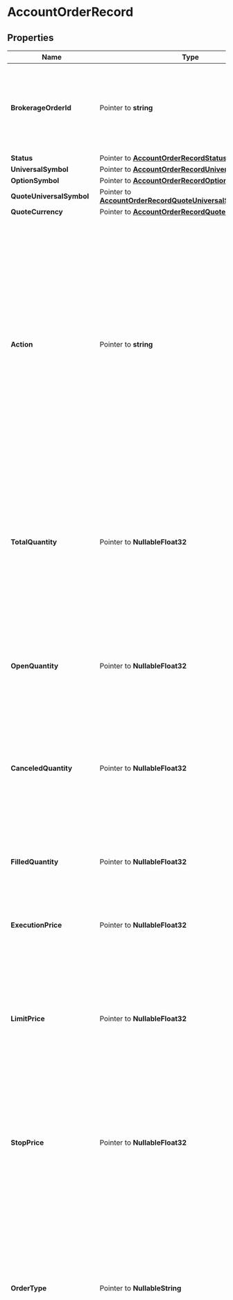 # AccountOrderRecord

## Properties

Name | Type | Description | Notes
------------ | ------------- | ------------- | -------------
**BrokerageOrderId** | Pointer to **string** | Order ID returned by brokerage. This is the unique identifier for the order in the brokerage system. | [optional] 
**Status** | Pointer to [**AccountOrderRecordStatus**](AccountOrderRecordStatus.md) |  | [optional] 
**UniversalSymbol** | Pointer to [**AccountOrderRecordUniversalSymbol**](AccountOrderRecordUniversalSymbol.md) |  | [optional] 
**OptionSymbol** | Pointer to [**AccountOrderRecordOptionSymbol**](AccountOrderRecordOptionSymbol.md) |  | [optional] 
**QuoteUniversalSymbol** | Pointer to [**AccountOrderRecordQuoteUniversalSymbol**](AccountOrderRecordQuoteUniversalSymbol.md) |  | [optional] 
**QuoteCurrency** | Pointer to [**AccountOrderRecordQuoteCurrency**](AccountOrderRecordQuoteCurrency.md) |  | [optional] 
**Action** | Pointer to **string** | The action describes the intent or side of a trade. This is usually &#x60;BUY&#x60; or &#x60;SELL&#x60; but can include other potential values like the following depending on the specific brokerage.   - BUY   - SELL   - BUY_COVER   - SELL_SHORT   - BUY_OPEN   - BUY_CLOSE   - SELL_OPEN   - SELL_CLOSE  | [optional] 
**TotalQuantity** | Pointer to **NullableFloat32** | The total number of shares or contracts of the order. This should be the sum of the filled, canceled, and open quantities. Can be a decimal number for fractional shares. | [optional] 
**OpenQuantity** | Pointer to **NullableFloat32** | The number of shares or contracts that are still open (waiting for execution). Can be a decimal number for fractional shares. | [optional] 
**CanceledQuantity** | Pointer to **NullableFloat32** | The number of shares or contracts that have been canceled. Can be a decimal number for fractional shares. | [optional] 
**FilledQuantity** | Pointer to **NullableFloat32** | The number of shares or contracts that have been filled. Can be a decimal number for fractional shares. | [optional] 
**ExecutionPrice** | Pointer to **NullableFloat32** | The price at which the order was executed. | [optional] 
**LimitPrice** | Pointer to **NullableFloat32** | The limit price is maximum price one is willing to pay for a buy order or the minimum price one is willing to accept for a sell order. Should only apply to &#x60;Limit&#x60; and &#x60;StopLimit&#x60; orders. | [optional] 
**StopPrice** | Pointer to **NullableFloat32** | The stop price is the price at which a stop order is triggered. Should only apply to &#x60;Stop&#x60; and &#x60;StopLimit&#x60; orders. | [optional] 
**OrderType** | Pointer to **NullableString** | The type of order placed. The most common values are &#x60;Market&#x60;, &#x60;Limit&#x60;, &#x60;Stop&#x60;, and &#x60;StopLimit&#x60;. We try our best to map brokerage order types to these values. When mapping fails, we will return the brokerage&#39;s order type value. | [optional] 
**TimeInForce** | Pointer to **string** | The Time in Force type for the order. This field indicates how long the order will remain active before it is executed or expires. We try our best to map brokerage time in force values to the following. When mapping fails, we will return the brokerage&#39;s time in force value.   - &#x60;Day&#x60; - Day. The order is valid only for the trading day on which it is placed.   - &#x60;GTC&#x60; - Good Til Canceled. The order is valid until it is executed or canceled.   - &#x60;FOK&#x60; - Fill Or Kill. The order must be executed in its entirety immediately or be canceled completely.   - &#x60;IOC&#x60; - Immediate Or Cancel. The order must be executed immediately. Any portion of the order that cannot be filled immediately will be canceled.   - &#x60;GTD&#x60; - Good Til Date. The order is valid until the specified date.   - &#x60;MOO&#x60; - Market On Open. The order is to be executed at the day&#39;s opening price.   - &#x60;EHP&#x60; - Extended Hours P.M. The order is to be placed during extended hour trading, after markets close.  | [optional] 
**TimePlaced** | Pointer to **time.Time** | The time the order was placed. This is the time the order was submitted to the brokerage. | [optional] 
**TimeUpdated** | Pointer to **NullableTime** | The time the order was last updated in the brokerage system. This value is not always available from the brokerage. | [optional] 
**TimeExecuted** | Pointer to **NullableTime** | The time the order was executed in the brokerage system. This value is not always available from the brokerage. | [optional] 
**ExpiryDate** | Pointer to **NullableTime** | The time the order expires. This value is not always available from the brokerage. | [optional] 
**Symbol** | Pointer to **string** | A unique ID for the security within SnapTrade, scoped to the brokerage account that the security belongs to. This is a legacy field and should not be used. Do not rely on this being a stable ID as it can change. | [optional] 
**ChildBrokerageOrderIds** | Pointer to [**NullableAccountOrderRecordChildBrokerageOrderIds**](AccountOrderRecordChildBrokerageOrderIds.md) |  | [optional] 

## Methods

### NewAccountOrderRecord

`func NewAccountOrderRecord() *AccountOrderRecord`

NewAccountOrderRecord instantiates a new AccountOrderRecord object
This constructor will assign default values to properties that have it defined,
and makes sure properties required by API are set, but the set of arguments
will change when the set of required properties is changed

### NewAccountOrderRecordWithDefaults

`func NewAccountOrderRecordWithDefaults() *AccountOrderRecord`

NewAccountOrderRecordWithDefaults instantiates a new AccountOrderRecord object
This constructor will only assign default values to properties that have it defined,
but it doesn't guarantee that properties required by API are set

### GetBrokerageOrderId

`func (o *AccountOrderRecord) GetBrokerageOrderId() string`

GetBrokerageOrderId returns the BrokerageOrderId field if non-nil, zero value otherwise.

### GetBrokerageOrderIdOk

`func (o *AccountOrderRecord) GetBrokerageOrderIdOk() (*string, bool)`

GetBrokerageOrderIdOk returns a tuple with the BrokerageOrderId field if it's non-nil, zero value otherwise
and a boolean to check if the value has been set.

### SetBrokerageOrderId

`func (o *AccountOrderRecord) SetBrokerageOrderId(v string)`

SetBrokerageOrderId sets BrokerageOrderId field to given value.

### HasBrokerageOrderId

`func (o *AccountOrderRecord) HasBrokerageOrderId() bool`

HasBrokerageOrderId returns a boolean if a field has been set.

### GetStatus

`func (o *AccountOrderRecord) GetStatus() AccountOrderRecordStatus`

GetStatus returns the Status field if non-nil, zero value otherwise.

### GetStatusOk

`func (o *AccountOrderRecord) GetStatusOk() (*AccountOrderRecordStatus, bool)`

GetStatusOk returns a tuple with the Status field if it's non-nil, zero value otherwise
and a boolean to check if the value has been set.

### SetStatus

`func (o *AccountOrderRecord) SetStatus(v AccountOrderRecordStatus)`

SetStatus sets Status field to given value.

### HasStatus

`func (o *AccountOrderRecord) HasStatus() bool`

HasStatus returns a boolean if a field has been set.

### GetUniversalSymbol

`func (o *AccountOrderRecord) GetUniversalSymbol() AccountOrderRecordUniversalSymbol`

GetUniversalSymbol returns the UniversalSymbol field if non-nil, zero value otherwise.

### GetUniversalSymbolOk

`func (o *AccountOrderRecord) GetUniversalSymbolOk() (*AccountOrderRecordUniversalSymbol, bool)`

GetUniversalSymbolOk returns a tuple with the UniversalSymbol field if it's non-nil, zero value otherwise
and a boolean to check if the value has been set.

### SetUniversalSymbol

`func (o *AccountOrderRecord) SetUniversalSymbol(v AccountOrderRecordUniversalSymbol)`

SetUniversalSymbol sets UniversalSymbol field to given value.

### HasUniversalSymbol

`func (o *AccountOrderRecord) HasUniversalSymbol() bool`

HasUniversalSymbol returns a boolean if a field has been set.

### GetOptionSymbol

`func (o *AccountOrderRecord) GetOptionSymbol() AccountOrderRecordOptionSymbol`

GetOptionSymbol returns the OptionSymbol field if non-nil, zero value otherwise.

### GetOptionSymbolOk

`func (o *AccountOrderRecord) GetOptionSymbolOk() (*AccountOrderRecordOptionSymbol, bool)`

GetOptionSymbolOk returns a tuple with the OptionSymbol field if it's non-nil, zero value otherwise
and a boolean to check if the value has been set.

### SetOptionSymbol

`func (o *AccountOrderRecord) SetOptionSymbol(v AccountOrderRecordOptionSymbol)`

SetOptionSymbol sets OptionSymbol field to given value.

### HasOptionSymbol

`func (o *AccountOrderRecord) HasOptionSymbol() bool`

HasOptionSymbol returns a boolean if a field has been set.

### GetQuoteUniversalSymbol

`func (o *AccountOrderRecord) GetQuoteUniversalSymbol() AccountOrderRecordQuoteUniversalSymbol`

GetQuoteUniversalSymbol returns the QuoteUniversalSymbol field if non-nil, zero value otherwise.

### GetQuoteUniversalSymbolOk

`func (o *AccountOrderRecord) GetQuoteUniversalSymbolOk() (*AccountOrderRecordQuoteUniversalSymbol, bool)`

GetQuoteUniversalSymbolOk returns a tuple with the QuoteUniversalSymbol field if it's non-nil, zero value otherwise
and a boolean to check if the value has been set.

### SetQuoteUniversalSymbol

`func (o *AccountOrderRecord) SetQuoteUniversalSymbol(v AccountOrderRecordQuoteUniversalSymbol)`

SetQuoteUniversalSymbol sets QuoteUniversalSymbol field to given value.

### HasQuoteUniversalSymbol

`func (o *AccountOrderRecord) HasQuoteUniversalSymbol() bool`

HasQuoteUniversalSymbol returns a boolean if a field has been set.

### GetQuoteCurrency

`func (o *AccountOrderRecord) GetQuoteCurrency() AccountOrderRecordQuoteCurrency`

GetQuoteCurrency returns the QuoteCurrency field if non-nil, zero value otherwise.

### GetQuoteCurrencyOk

`func (o *AccountOrderRecord) GetQuoteCurrencyOk() (*AccountOrderRecordQuoteCurrency, bool)`

GetQuoteCurrencyOk returns a tuple with the QuoteCurrency field if it's non-nil, zero value otherwise
and a boolean to check if the value has been set.

### SetQuoteCurrency

`func (o *AccountOrderRecord) SetQuoteCurrency(v AccountOrderRecordQuoteCurrency)`

SetQuoteCurrency sets QuoteCurrency field to given value.

### HasQuoteCurrency

`func (o *AccountOrderRecord) HasQuoteCurrency() bool`

HasQuoteCurrency returns a boolean if a field has been set.

### GetAction

`func (o *AccountOrderRecord) GetAction() string`

GetAction returns the Action field if non-nil, zero value otherwise.

### GetActionOk

`func (o *AccountOrderRecord) GetActionOk() (*string, bool)`

GetActionOk returns a tuple with the Action field if it's non-nil, zero value otherwise
and a boolean to check if the value has been set.

### SetAction

`func (o *AccountOrderRecord) SetAction(v string)`

SetAction sets Action field to given value.

### HasAction

`func (o *AccountOrderRecord) HasAction() bool`

HasAction returns a boolean if a field has been set.

### GetTotalQuantity

`func (o *AccountOrderRecord) GetTotalQuantity() float32`

GetTotalQuantity returns the TotalQuantity field if non-nil, zero value otherwise.

### GetTotalQuantityOk

`func (o *AccountOrderRecord) GetTotalQuantityOk() (*float32, bool)`

GetTotalQuantityOk returns a tuple with the TotalQuantity field if it's non-nil, zero value otherwise
and a boolean to check if the value has been set.

### SetTotalQuantity

`func (o *AccountOrderRecord) SetTotalQuantity(v float32)`

SetTotalQuantity sets TotalQuantity field to given value.

### HasTotalQuantity

`func (o *AccountOrderRecord) HasTotalQuantity() bool`

HasTotalQuantity returns a boolean if a field has been set.

### SetTotalQuantityNil

`func (o *AccountOrderRecord) SetTotalQuantityNil(b bool)`

 SetTotalQuantityNil sets the value for TotalQuantity to be an explicit nil

### UnsetTotalQuantity
`func (o *AccountOrderRecord) UnsetTotalQuantity()`

UnsetTotalQuantity ensures that no value is present for TotalQuantity, not even an explicit nil
### GetOpenQuantity

`func (o *AccountOrderRecord) GetOpenQuantity() float32`

GetOpenQuantity returns the OpenQuantity field if non-nil, zero value otherwise.

### GetOpenQuantityOk

`func (o *AccountOrderRecord) GetOpenQuantityOk() (*float32, bool)`

GetOpenQuantityOk returns a tuple with the OpenQuantity field if it's non-nil, zero value otherwise
and a boolean to check if the value has been set.

### SetOpenQuantity

`func (o *AccountOrderRecord) SetOpenQuantity(v float32)`

SetOpenQuantity sets OpenQuantity field to given value.

### HasOpenQuantity

`func (o *AccountOrderRecord) HasOpenQuantity() bool`

HasOpenQuantity returns a boolean if a field has been set.

### SetOpenQuantityNil

`func (o *AccountOrderRecord) SetOpenQuantityNil(b bool)`

 SetOpenQuantityNil sets the value for OpenQuantity to be an explicit nil

### UnsetOpenQuantity
`func (o *AccountOrderRecord) UnsetOpenQuantity()`

UnsetOpenQuantity ensures that no value is present for OpenQuantity, not even an explicit nil
### GetCanceledQuantity

`func (o *AccountOrderRecord) GetCanceledQuantity() float32`

GetCanceledQuantity returns the CanceledQuantity field if non-nil, zero value otherwise.

### GetCanceledQuantityOk

`func (o *AccountOrderRecord) GetCanceledQuantityOk() (*float32, bool)`

GetCanceledQuantityOk returns a tuple with the CanceledQuantity field if it's non-nil, zero value otherwise
and a boolean to check if the value has been set.

### SetCanceledQuantity

`func (o *AccountOrderRecord) SetCanceledQuantity(v float32)`

SetCanceledQuantity sets CanceledQuantity field to given value.

### HasCanceledQuantity

`func (o *AccountOrderRecord) HasCanceledQuantity() bool`

HasCanceledQuantity returns a boolean if a field has been set.

### SetCanceledQuantityNil

`func (o *AccountOrderRecord) SetCanceledQuantityNil(b bool)`

 SetCanceledQuantityNil sets the value for CanceledQuantity to be an explicit nil

### UnsetCanceledQuantity
`func (o *AccountOrderRecord) UnsetCanceledQuantity()`

UnsetCanceledQuantity ensures that no value is present for CanceledQuantity, not even an explicit nil
### GetFilledQuantity

`func (o *AccountOrderRecord) GetFilledQuantity() float32`

GetFilledQuantity returns the FilledQuantity field if non-nil, zero value otherwise.

### GetFilledQuantityOk

`func (o *AccountOrderRecord) GetFilledQuantityOk() (*float32, bool)`

GetFilledQuantityOk returns a tuple with the FilledQuantity field if it's non-nil, zero value otherwise
and a boolean to check if the value has been set.

### SetFilledQuantity

`func (o *AccountOrderRecord) SetFilledQuantity(v float32)`

SetFilledQuantity sets FilledQuantity field to given value.

### HasFilledQuantity

`func (o *AccountOrderRecord) HasFilledQuantity() bool`

HasFilledQuantity returns a boolean if a field has been set.

### SetFilledQuantityNil

`func (o *AccountOrderRecord) SetFilledQuantityNil(b bool)`

 SetFilledQuantityNil sets the value for FilledQuantity to be an explicit nil

### UnsetFilledQuantity
`func (o *AccountOrderRecord) UnsetFilledQuantity()`

UnsetFilledQuantity ensures that no value is present for FilledQuantity, not even an explicit nil
### GetExecutionPrice

`func (o *AccountOrderRecord) GetExecutionPrice() float32`

GetExecutionPrice returns the ExecutionPrice field if non-nil, zero value otherwise.

### GetExecutionPriceOk

`func (o *AccountOrderRecord) GetExecutionPriceOk() (*float32, bool)`

GetExecutionPriceOk returns a tuple with the ExecutionPrice field if it's non-nil, zero value otherwise
and a boolean to check if the value has been set.

### SetExecutionPrice

`func (o *AccountOrderRecord) SetExecutionPrice(v float32)`

SetExecutionPrice sets ExecutionPrice field to given value.

### HasExecutionPrice

`func (o *AccountOrderRecord) HasExecutionPrice() bool`

HasExecutionPrice returns a boolean if a field has been set.

### SetExecutionPriceNil

`func (o *AccountOrderRecord) SetExecutionPriceNil(b bool)`

 SetExecutionPriceNil sets the value for ExecutionPrice to be an explicit nil

### UnsetExecutionPrice
`func (o *AccountOrderRecord) UnsetExecutionPrice()`

UnsetExecutionPrice ensures that no value is present for ExecutionPrice, not even an explicit nil
### GetLimitPrice

`func (o *AccountOrderRecord) GetLimitPrice() float32`

GetLimitPrice returns the LimitPrice field if non-nil, zero value otherwise.

### GetLimitPriceOk

`func (o *AccountOrderRecord) GetLimitPriceOk() (*float32, bool)`

GetLimitPriceOk returns a tuple with the LimitPrice field if it's non-nil, zero value otherwise
and a boolean to check if the value has been set.

### SetLimitPrice

`func (o *AccountOrderRecord) SetLimitPrice(v float32)`

SetLimitPrice sets LimitPrice field to given value.

### HasLimitPrice

`func (o *AccountOrderRecord) HasLimitPrice() bool`

HasLimitPrice returns a boolean if a field has been set.

### SetLimitPriceNil

`func (o *AccountOrderRecord) SetLimitPriceNil(b bool)`

 SetLimitPriceNil sets the value for LimitPrice to be an explicit nil

### UnsetLimitPrice
`func (o *AccountOrderRecord) UnsetLimitPrice()`

UnsetLimitPrice ensures that no value is present for LimitPrice, not even an explicit nil
### GetStopPrice

`func (o *AccountOrderRecord) GetStopPrice() float32`

GetStopPrice returns the StopPrice field if non-nil, zero value otherwise.

### GetStopPriceOk

`func (o *AccountOrderRecord) GetStopPriceOk() (*float32, bool)`

GetStopPriceOk returns a tuple with the StopPrice field if it's non-nil, zero value otherwise
and a boolean to check if the value has been set.

### SetStopPrice

`func (o *AccountOrderRecord) SetStopPrice(v float32)`

SetStopPrice sets StopPrice field to given value.

### HasStopPrice

`func (o *AccountOrderRecord) HasStopPrice() bool`

HasStopPrice returns a boolean if a field has been set.

### SetStopPriceNil

`func (o *AccountOrderRecord) SetStopPriceNil(b bool)`

 SetStopPriceNil sets the value for StopPrice to be an explicit nil

### UnsetStopPrice
`func (o *AccountOrderRecord) UnsetStopPrice()`

UnsetStopPrice ensures that no value is present for StopPrice, not even an explicit nil
### GetOrderType

`func (o *AccountOrderRecord) GetOrderType() string`

GetOrderType returns the OrderType field if non-nil, zero value otherwise.

### GetOrderTypeOk

`func (o *AccountOrderRecord) GetOrderTypeOk() (*string, bool)`

GetOrderTypeOk returns a tuple with the OrderType field if it's non-nil, zero value otherwise
and a boolean to check if the value has been set.

### SetOrderType

`func (o *AccountOrderRecord) SetOrderType(v string)`

SetOrderType sets OrderType field to given value.

### HasOrderType

`func (o *AccountOrderRecord) HasOrderType() bool`

HasOrderType returns a boolean if a field has been set.

### SetOrderTypeNil

`func (o *AccountOrderRecord) SetOrderTypeNil(b bool)`

 SetOrderTypeNil sets the value for OrderType to be an explicit nil

### UnsetOrderType
`func (o *AccountOrderRecord) UnsetOrderType()`

UnsetOrderType ensures that no value is present for OrderType, not even an explicit nil
### GetTimeInForce

`func (o *AccountOrderRecord) GetTimeInForce() string`

GetTimeInForce returns the TimeInForce field if non-nil, zero value otherwise.

### GetTimeInForceOk

`func (o *AccountOrderRecord) GetTimeInForceOk() (*string, bool)`

GetTimeInForceOk returns a tuple with the TimeInForce field if it's non-nil, zero value otherwise
and a boolean to check if the value has been set.

### SetTimeInForce

`func (o *AccountOrderRecord) SetTimeInForce(v string)`

SetTimeInForce sets TimeInForce field to given value.

### HasTimeInForce

`func (o *AccountOrderRecord) HasTimeInForce() bool`

HasTimeInForce returns a boolean if a field has been set.

### GetTimePlaced

`func (o *AccountOrderRecord) GetTimePlaced() time.Time`

GetTimePlaced returns the TimePlaced field if non-nil, zero value otherwise.

### GetTimePlacedOk

`func (o *AccountOrderRecord) GetTimePlacedOk() (*time.Time, bool)`

GetTimePlacedOk returns a tuple with the TimePlaced field if it's non-nil, zero value otherwise
and a boolean to check if the value has been set.

### SetTimePlaced

`func (o *AccountOrderRecord) SetTimePlaced(v time.Time)`

SetTimePlaced sets TimePlaced field to given value.

### HasTimePlaced

`func (o *AccountOrderRecord) HasTimePlaced() bool`

HasTimePlaced returns a boolean if a field has been set.

### GetTimeUpdated

`func (o *AccountOrderRecord) GetTimeUpdated() time.Time`

GetTimeUpdated returns the TimeUpdated field if non-nil, zero value otherwise.

### GetTimeUpdatedOk

`func (o *AccountOrderRecord) GetTimeUpdatedOk() (*time.Time, bool)`

GetTimeUpdatedOk returns a tuple with the TimeUpdated field if it's non-nil, zero value otherwise
and a boolean to check if the value has been set.

### SetTimeUpdated

`func (o *AccountOrderRecord) SetTimeUpdated(v time.Time)`

SetTimeUpdated sets TimeUpdated field to given value.

### HasTimeUpdated

`func (o *AccountOrderRecord) HasTimeUpdated() bool`

HasTimeUpdated returns a boolean if a field has been set.

### SetTimeUpdatedNil

`func (o *AccountOrderRecord) SetTimeUpdatedNil(b bool)`

 SetTimeUpdatedNil sets the value for TimeUpdated to be an explicit nil

### UnsetTimeUpdated
`func (o *AccountOrderRecord) UnsetTimeUpdated()`

UnsetTimeUpdated ensures that no value is present for TimeUpdated, not even an explicit nil
### GetTimeExecuted

`func (o *AccountOrderRecord) GetTimeExecuted() time.Time`

GetTimeExecuted returns the TimeExecuted field if non-nil, zero value otherwise.

### GetTimeExecutedOk

`func (o *AccountOrderRecord) GetTimeExecutedOk() (*time.Time, bool)`

GetTimeExecutedOk returns a tuple with the TimeExecuted field if it's non-nil, zero value otherwise
and a boolean to check if the value has been set.

### SetTimeExecuted

`func (o *AccountOrderRecord) SetTimeExecuted(v time.Time)`

SetTimeExecuted sets TimeExecuted field to given value.

### HasTimeExecuted

`func (o *AccountOrderRecord) HasTimeExecuted() bool`

HasTimeExecuted returns a boolean if a field has been set.

### SetTimeExecutedNil

`func (o *AccountOrderRecord) SetTimeExecutedNil(b bool)`

 SetTimeExecutedNil sets the value for TimeExecuted to be an explicit nil

### UnsetTimeExecuted
`func (o *AccountOrderRecord) UnsetTimeExecuted()`

UnsetTimeExecuted ensures that no value is present for TimeExecuted, not even an explicit nil
### GetExpiryDate

`func (o *AccountOrderRecord) GetExpiryDate() time.Time`

GetExpiryDate returns the ExpiryDate field if non-nil, zero value otherwise.

### GetExpiryDateOk

`func (o *AccountOrderRecord) GetExpiryDateOk() (*time.Time, bool)`

GetExpiryDateOk returns a tuple with the ExpiryDate field if it's non-nil, zero value otherwise
and a boolean to check if the value has been set.

### SetExpiryDate

`func (o *AccountOrderRecord) SetExpiryDate(v time.Time)`

SetExpiryDate sets ExpiryDate field to given value.

### HasExpiryDate

`func (o *AccountOrderRecord) HasExpiryDate() bool`

HasExpiryDate returns a boolean if a field has been set.

### SetExpiryDateNil

`func (o *AccountOrderRecord) SetExpiryDateNil(b bool)`

 SetExpiryDateNil sets the value for ExpiryDate to be an explicit nil

### UnsetExpiryDate
`func (o *AccountOrderRecord) UnsetExpiryDate()`

UnsetExpiryDate ensures that no value is present for ExpiryDate, not even an explicit nil
### GetSymbol

`func (o *AccountOrderRecord) GetSymbol() string`

GetSymbol returns the Symbol field if non-nil, zero value otherwise.

### GetSymbolOk

`func (o *AccountOrderRecord) GetSymbolOk() (*string, bool)`

GetSymbolOk returns a tuple with the Symbol field if it's non-nil, zero value otherwise
and a boolean to check if the value has been set.

### SetSymbol

`func (o *AccountOrderRecord) SetSymbol(v string)`

SetSymbol sets Symbol field to given value.

### HasSymbol

`func (o *AccountOrderRecord) HasSymbol() bool`

HasSymbol returns a boolean if a field has been set.

### GetChildBrokerageOrderIds

`func (o *AccountOrderRecord) GetChildBrokerageOrderIds() AccountOrderRecordChildBrokerageOrderIds`

GetChildBrokerageOrderIds returns the ChildBrokerageOrderIds field if non-nil, zero value otherwise.

### GetChildBrokerageOrderIdsOk

`func (o *AccountOrderRecord) GetChildBrokerageOrderIdsOk() (*AccountOrderRecordChildBrokerageOrderIds, bool)`

GetChildBrokerageOrderIdsOk returns a tuple with the ChildBrokerageOrderIds field if it's non-nil, zero value otherwise
and a boolean to check if the value has been set.

### SetChildBrokerageOrderIds

`func (o *AccountOrderRecord) SetChildBrokerageOrderIds(v AccountOrderRecordChildBrokerageOrderIds)`

SetChildBrokerageOrderIds sets ChildBrokerageOrderIds field to given value.

### HasChildBrokerageOrderIds

`func (o *AccountOrderRecord) HasChildBrokerageOrderIds() bool`

HasChildBrokerageOrderIds returns a boolean if a field has been set.

### SetChildBrokerageOrderIdsNil

`func (o *AccountOrderRecord) SetChildBrokerageOrderIdsNil(b bool)`

 SetChildBrokerageOrderIdsNil sets the value for ChildBrokerageOrderIds to be an explicit nil

### UnsetChildBrokerageOrderIds
`func (o *AccountOrderRecord) UnsetChildBrokerageOrderIds()`

UnsetChildBrokerageOrderIds ensures that no value is present for ChildBrokerageOrderIds, not even an explicit nil

[[Back to Model list]](../README.md#documentation-for-models) [[Back to API list]](../README.md#documentation-for-api-endpoints) [[Back to README]](../README.md)


